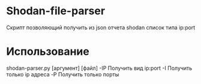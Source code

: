 # Shodan-file-parser
Скрипт позволяющий получить из json отчета shodan список типа ip:port

# Использование
shodan-parser.py [аргумент] [файл]
-IP Получить вид ip:port
-I Получить только ip адреса
-P Получить только порты

